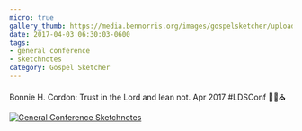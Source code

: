 ```yaml
---
micro: true
gallery_thumb: https://media.bennorris.org/images/gospelsketcher/uploads/2018/c4e9382d1c.jpg
date: 2017-04-03 06:30:03-0600
tags:
- general conference
- sketchnotes
category: Gospel Sketcher
---
```


Bonnie H. Cordon: Trust in the Lord and lean not. Apr 2017 #LDSConf ✍🏼⛪️

[![General Conference Sketchnotes](https://media.bennorris.org/images/gospelsketcher/uploads/2018/c4e9382d1c.jpg)](https://media.bennorris.org/images/gospelsketcher/uploads/2018/c4e9382d1c.jpg)
